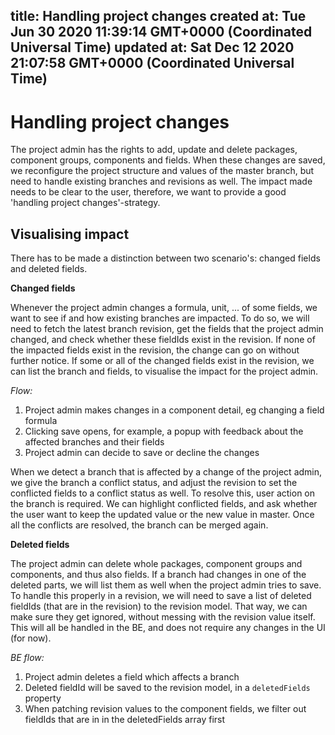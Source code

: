
title: Handling project changes
created at: Tue Jun 30 2020 11:39:14 GMT+0000 (Coordinated Universal Time)
updated at: Sat Dec 12 2020 21:07:58 GMT+0000 (Coordinated Universal Time)
---

# Handling project changes

The project admin has the rights to add, update and delete packages, component groups, components and fields. When these changes are saved, we reconfigure the project structure and values of the master branch, but need to handle existing branches and revisions as well. The impact made needs to be clear to the user, therefore, we want to provide a good 'handling project changes'-strategy.

## Visualising impact

There has to be made a distinction between two scenario's: changed fields and deleted fields.

**Changed fields**

Whenever the project admin changes a formula, unit, ... of some fields, we want to see if and how existing branches are impacted. To do so, we will need to fetch the latest branch revision, get the fields that the project admin changed, and check whether these fieldIds exist in the revision. If none of the impacted fields exist in the revision, the change can go on without further notice. If some or all of the changed fields exist in the revision, we can list the branch and fields, to visualise the impact for the project admin.

_Flow:_

1.  Project admin makes changes in a component detail, eg changing a field formula
2.  Clicking save opens, for example, a popup with feedback about the affected branches and their fields
3.  Project admin can decide to save or decline the changes

When we detect a branch that is affected by a change of the project admin, we give the branch a conflict status, and adjust the revision to set the conflicted fields to a conflict status as well. To resolve this, user action on the branch is required. We can highlight conflicted fields, and ask whether the user want to keep the updated value or the new value in master. Once all the conflicts are resolved, the branch can be merged again.

**Deleted fields**

The project admin can delete whole packages, component groups and components, and thus also fields. If a branch had changes in one of the deleted parts, we will list them as well when the project admin tries to save. To handle this properly in a revision, we will need to save a list of deleted fieldIds (that are in the revision) to the revision model. That way, we can make sure they get ignored, without messing with the revision value itself. This will all be handled in the BE, and does not require any changes in the UI (for now).

_BE flow:_

1.  Project admin deletes a field which affects a branch
2.  Deleted fieldId will be saved to the revision model, in a `deletedFields` property
3.  When patching revision values to the component fields, we filter out fieldIds that are in in the deletedFields array first

          
